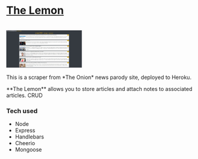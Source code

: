 # [The Lemon](https://obscure-depths-38268.herokuapp.com/)
<br />
<img src="./public/assets/images/scraper2.JPG" width="200px">
<br />
<p>
This is a scraper from *The Onion* news parody site, deployed to Heroku.
</p>
<p>
 **The Lemon** allows you to store articles and attach notes to associated articles. CRUD
</p>

### Tech used
* Node
* Express
* Handlebars
* Cheerio
* Mongoose